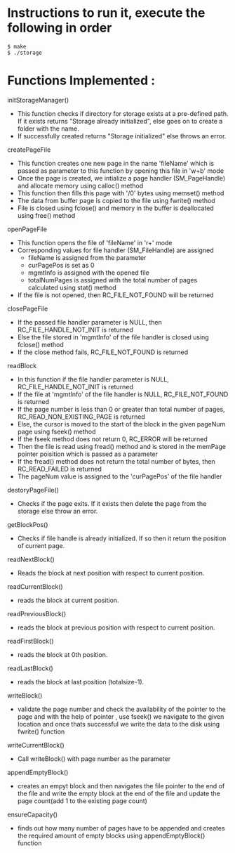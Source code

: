 # Instructions to run it, execute the following in order
```
$ make
$ ./storage
```

# Functions Implemented : 

initStorageManager()
- This function checks if directory for storage exists at a pre-defined path. If it exists returns "Storage already initialized", 
else goes on to create a folder with the name. 
- If successfully created returns "Storage initialized" else throws an error.

createPageFile
- This function creates one new page in the name 'fileName' which is passed as parameter to this function by opening this file in 'w+b' mode
- Once the page is created, we intialize a page handler (SM_PageHandle) and allocate memory using calloc() method
- This function then fills this page with '/0' bytes using memset() method
- The data from buffer page is copied to the file using fwrite() method
- File is closed using fclose() and memory in the buffer is deallocated using free() method

openPageFile

- This function opens the file of 'fileName' in 'r+' mode
- Corresponding values for file handler (SM_FileHandle) are assigned
	- fileName is assigned from the parameter
	- curPagePos is set as 0
	- mgmtInfo is assigned with the opened file
	- totalNumPages is assigned with the total number of pages calculated using stat() method
- If the file is not opened, then RC_FILE_NOT_FOUND will be returned

closePageFile
- If the passed file handler parameter is NULL, then RC_FILE_HANDLE_NOT_INIT is returned
- Else the file stored in 'mgmtInfo' of the file handler is closed using fclose() method
- If the close method fails, RC_FILE_NOT_FOUND is returned

readBlock
- In this function if the file handler parameter is NULL, RC_FILE_HANDLE_NOT_INIT is returned
- If the file at 'mgmtInfo' of the file handler is NULL, RC_FILE_NOT_FOUND is returned
- If the page number is less than 0 or greater than total number of pages, RC_READ_NON_EXISTING_PAGE is returned
- Else, the cursor is moved to the start of the block in the given pageNum page using fseek() method
- If the fseek method does not return 0, RC_ERROR will be returned
- Then the file is read using fread() method and is stored in the memPage pointer poisition which is passed as a parameter
- If the fread() method does not return the total number of bytes, then RC_READ_FAILED is returned
- The pageNum value is assigned to the 'curPagePos' of the file handler

destoryPageFile()
- Checks if the page exits. If it exists then delete the page from the storage else throw an error.

getBlockPos()
- Checks if file handle is already initialized. If so then it return the position of current page.

readNextBlock()
- Reads the block at next position with respect to current position.

readCurrentBlock() 
- reads the block at current position.

readPreviousBlock()
- reads the block at previous position with respect to current position.

readFirstBlock()
- reads the block at 0th position.

readLastBlock()
- reads the block at last position (totalsize-1).

writeBlock()
- validate the page number and check the availability of the pointer to the page and with the help of pointer , use fseek() we navigate to the given location and once thats successful we write the data to the disk using fwrite() function 

writeCurrentBlock()
- Call writeBlock() with page number as the parameter

appendEmptyBlock()
- creates an empyt block and then navigates the file pointer to the end of the file and write the empty block
at the end of the file and update the page count(add 1 to the existing page count)

ensureCapacity()
- finds out how many number of pages have to be appended and creates the required amount of empty blocks using appendEmptyBlock() function


